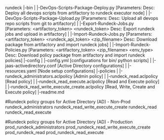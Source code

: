 rundeck
 |-bin
 | |-DevOps-Scripts-Package-Deploy.py [Parameters: <artifactory-api-key> <zip file name>    Desc: Deploy all devops scripts from artifactory to rundeck executor node]
 | |-DevOps-Scripts-Package-Upload.py [Parameters: <artifactory-api-key> <git-api-token>    Desc: Upload all devops repo scripts from git to artifactory]
 | |-Export-Rundeck-Jobs.py [Parameters: <artifactory_token> <rundeck_token> <projects> <git-token> <git-user> <rundeck-runid>    Desc: Export rundeck jobs and upload in artifactory]
 | |-Import-Rundeck-Jobs.py [Parameters: <artifactory_token> <rundeck_api_token> <zip_filename>    Desc: Download package from artifactory and import rundeck jobs]
 | |-Import-Rundeck-Policies.py [Parameters: <artifactory_token> <zip_filename> <env_type>    Desc: Download policy package from artifactory and import rundeck policies]
 |-config
 | |-config.yml [configurations for bin/ python scripts]
 | |-jaas-activedirectory.conf [Active Directory configurations]
 | |-resources.yaml [Node setup configurations]
 |-policies
 | |-rundeck_administrators.aclpolicy [Admin policy]
 | |-rundeck_read.aclpolicy [Read policy]
 | |-rundeck_read_execute.aclpolicy [Read and Execute policy]
 | |-rundeck_read_write_execute_create.aclpolicy [Read, Write, Create and Execute policy]
 |-readme.md 

#Rundeck policy groups for Active Directory (AD) - Non-Prod
rundeck_administrators
rundeck_read_write_execute_create
rundeck_read
rundeck_read_execute

#Rundeck policy groups for Active Directory (AD) - Production
prod_rundeck_administrators
prod_rundeck_read_write_execute_create
prod_rundeck_read
prod_rundeck_read_execute
